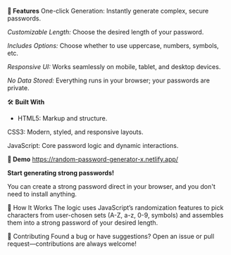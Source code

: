 **🚀 Features**
One-click Generation: Instantly generate complex, secure passwords.

_Customizable Length:_ Choose the desired length of your password.

_Includes Options:_ Choose whether to use uppercase, numbers, symbols, etc.

_Responsive UI:_ Works seamlessly on mobile, tablet, and desktop devices.

_No Data Stored:_ Everything runs in your browser; your passwords are private.


🛠️ **Built With**
- HTML5: Markup and structure.

CSS3: Modern, styled, and responsive layouts.

JavaScript: Core password logic and dynamic interactions.


**📸 Demo**
 https://random-password-generator-x.netlify.app/

**Start generating strong passwords!**

You can create a strong password direct in your browser, and you don't need to install anything.

🧠 How It Works
The logic uses JavaScript’s randomization features to pick characters from user-chosen sets (A-Z, a-z, 0-9, symbols) and assembles them into a strong password of your desired length.

🤝 Contributing
Found a bug or have suggestions? Open an issue or pull request—contributions are always welcome!
